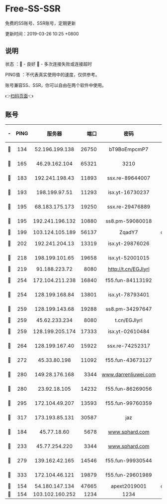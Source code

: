 # Free-SS-SSR

免费的SS账号、SSR账号，定期更新

更新时间：2019-03-26 10:25 +0800

## 说明

状态     ：🙂 - 良好 🙁 - 多次连接失败或连接超时

PING值   ：不代表真实使用中的速度，仅供参考。

账号兼容SS、SSR，你可以自由在两个软件中使用。

👉[扫码页面](https://liesauer.github.io/Free-SS-SSR/)👈

## 账号

|-|PING|服务器|端口|密码|加密方式|区域|
|:----:|:----:|:-----:|-----:|:----:|:----:|:----:|
|🙂|134|52.196.199.138|26750|bT9BoEmpcmP7|aes-256-cfb|JP|
|🙂|165|46.29.162.104|65321|3210|aes-256-ctr|RU|
|🙂|183|192.241.198.43|11893|ssx.re-89644007|aes-256-cfb|US|
|🙂|193|198.199.97.51|11293|isx.yt-16730237|aes-256-cfb|US|
|🙂|195|68.183.175.173|19250|ssx.re-29476889|aes-256-cfb|US|
|🙂|195|192.241.196.132|10880|ss8.pm-59080018|aes-256-cfb|US|
|🙂|199|103.124.105.189|56137|ZqadY7|chacha20|CN|
|🙂|202|192.241.204.13|13319|isx.yt-29876026|aes-256-cfb|US|
|🙂|218|198.199.101.65|19658|isx.yt-52001015|aes-256-cfb|US|
|🙂|219|91.188.223.72|8080|http://t.cn/EGJIyrl|rc4-md5|RU|
|🙂|254|172.104.211.238|16840|f55.fun-84113192|aes-256-cfb|US|
|🙂|254|128.199.168.84|13801|isx.yt-78793401|aes-256-cfb|SG|
|🙂|259|128.199.143.68|19288|ss8.pm-34297647|aes-256-cfb|SG|
|🙂|259|45.62.233.234|8080|t.cn/EGJIyrl|rc4-md5|CA|
|🙂|259|128.199.205.174|17333|isx.yt-02610484|aes-256-cfb|SG|
|🙂|264|128.199.167.40|15922|ssx.re-74252317|aes-256-cfb|SG|
|🙂|272|45.33.80.198|11092|f55.fun-43673127|aes-256-cfb|US|
|🙂|280|149.28.176.168|3344|www.darrenliuwei.com|aes-256-cfb|AU|
|🙂|280|23.92.18.105|14232|f55.fun-86269056|aes-256-cfb|US|
|🙂|295|172.104.49.207|13593|f55.fun-99760359|aes-256-cfb|SG|
|🙂|317|173.193.85.131|30587|jaz|aes-256-cfb|US|
|🙂|184|45.77.18.60|5678|www.sphard.com|aes-256-cfb|JP|
|🙂|233|45.77.254.220|3344|www.sphard.com|aes-256-cfb|SG|
|🙂|279|139.162.42.165|14546|f55.fun-99930544|aes-256-cfb|SG|
|🙂|333|172.104.46.121|19879|f55.fun-29601989|aes-256-cfb|SG|
|🙁|154|54.180.147.134|47665|apext2019001|chacha20|KR|
|🙁|154|103.102.160.252|1234|1234|rc4-md5|JP|
